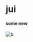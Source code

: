 # jui
#### some new

![b](https://img.shields.io/issuestats/p/github/expressjs/express.svg)
<a src="	https://img.shields.io/issuestats/p/github/expressjs/express.svg"></a>
